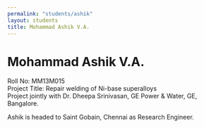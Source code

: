 ```yaml
---
permalink: "students/ashik"
layout: students
title: Mohammad Ashik V.A.
---
```

# Mohammad Ashik V.A. 

Roll No: MM13M015   
Project Title: Repair welding of Ni-base superalloys   
Project jointly with Dr. Dheepa Srinivasan, GE Power & Water, GE, Bangalore.   

Ashik is headed to Saint Gobain, Chennai as Research Engineer.


